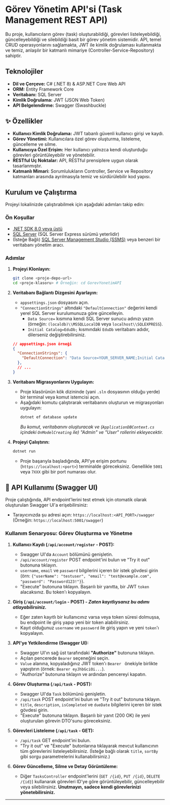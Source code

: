 # Görev Yönetim API'si (Task Management REST API)

Bu proje, kullanıcıların görev (task) oluşturabildiği, görevleri listeleyebildiği, güncelleyebildiği ve silebildiği basit bir görev yönetim sistemidir. API, temel CRUD operasyonlarını sağlamakta, JWT ile kimlik doğrulaması kullanmakta ve temiz, anlaşılır bir katmanlı mimariye (Controller-Service-Repository) sahiptir.

##  Teknolojiler

* **Dil ve Çerçeve:** C# (.NET 8) & ASP.NET Core Web API
* **ORM:** Entity Framework Core
* **Veritabanı:** SQL Server
* **Kimlik Doğrulama:** JWT (JSON Web Token)
* **API Belgelendirme:** Swagger (Swashbuckle)

## ✨ Özellikler

* **Kullanıcı Kimlik Doğrulama:** JWT tabanlı güvenli kullanıcı girişi ve kaydı.
* **Görev Yönetimi:** Kullanıcılara özel görev oluşturma, listeleme, güncelleme ve silme.
* **Kullanıcıya Özel Erişim:** Her kullanıcı yalnızca kendi oluşturduğu görevleri görüntüleyebilir ve yönetebilir.
* **RESTful Uç Noktalar:** API, RESTful prensiplere uygun olarak tasarlanmıştır.
* **Katmanlı Mimari:** Sorumlulukların Controller, Service ve Repository katmanları arasında ayrılmasıyla temiz ve sürdürülebilir kod yapısı.


## Kurulum ve Çalıştırma

Projeyi lokalinizde çalıştırabilmek için aşağıdaki adımları takip edin:

### Ön Koşullar

* [.NET SDK 8.0 veya üstü](https://dotnet.microsoft.com/download/dotnet/8.0)
* [SQL Server](https://www.microsoft.com/en-us/sql-server/sql-server-downloads) (SQL Server Express sürümü yeterlidir)
* (İsteğe Bağlı) [SQL Server Management Studio (SSMS)](https://docs.microsoft.com/en-us/sql/ssms/download-sql-server-management-studio-ssms) veya benzeri bir veritabanı yönetim aracı.

### Adımlar

1.  **Projeyi Klonlayın:**
    ```bash
    git clone <proje-depo-url>
    cd <proje-klasoru> # Örneğin: cd GorevYonetimAPI
    ```

2.  **Veritabanı Bağlantı Dizgesini Ayarlayın:**
    * `appsettings.json` dosyasını açın.
    * `"ConnectionStrings"` altındaki `"DefaultConnection"` değerini kendi yerel SQL Server kurulumunuza göre güncelleyin.
        * `Data Source=` kısmına kendi SQL Server sunucu adınızı yazın (örneğin: `(localdb)\\MSSQLLocalDB` veya `localhost\\SQLEXPRESS`).
        * `Initial Catalog=EduDb;` kısmındaki `EduDb` veritabanı adıdır, dilerseniz değiştirebilirsiniz.

    ```json
    // appsettings.json örneği
    {
      "ConnectionStrings": {
        "DefaultConnection": "Data Source=YOUR_SERVER_NAME;Initial Catalog=EduDb;Integrated Security=True;Connect Timeout=30;Encrypt=False;TrustServerCertificate=False;ApplicationIntent=ReadWrite;MultiSubnetFailover=False"
      },
      // ...
    }
    ```

3.  **Veritabanı Migrasyonlarını Uygulayın:**
    * Proje klasörünün kök dizininde (yani `.sln` dosyasının olduğu yerde) bir terminal veya komut istemcisi açın.
    * Aşağıdaki komutu çalıştırarak veritabanını oluşturun ve migrasyonları uygulayın:
        ```bash
        dotnet ef database update
        ```
        *Bu komut, veritabanını oluşturacak ve (`ApplicationDBContext.cs` içindeki `OnModelCreating` ile) "Admin" ve "User" rollerini ekleyecektir.*

4.  **Projeyi Çalıştırın:**
    ```bash
    dotnet run
    ```
    * Proje başarıyla başladığında, API'ye erişim portunu (`https://localhost:<port>`) terminalde göreceksiniz. Genellikle `5001` veya `7XXX` gibi bir port numarası olur.

## 🧪 API Kullanımı (Swagger UI)

Proje çalıştığında, API endpoint'lerini test etmek için otomatik olarak oluşturulan Swagger UI'a erişebilirsiniz:

* Tarayıcınızda şu adresi açın: `https://localhost:<API_PORT>/swagger` (Örneğin: `https://localhost:5001/swagger`)

### Kullanım Senaryosu: Görev Oluşturma ve Yönetme

1.  **Kullanıcı Kaydı (`/api/account/register` - POST):**
    * Swagger UI'da `Account` bölümünü genişletin.
    * `/api/account/register` POST endpoint'ini bulun ve "Try it out" butonuna tıklayın.
    * `username`, `email` ve `password` bilgilerini içeren bir istek gövdesi girin (örn: `{"userName": "testuser", "email": "test@example.com", "password": "Password123!"}`).
    * "Execute" butonuna tıklayın. Başarılı bir yanıtta, bir JWT `token` alacaksınız. Bu token'ı kopyalayın.

2.  **Giriş (`/api/account/login` - POST) - *Zaten kayıtlıysanız bu adımı atlayabilirsiniz.***
    * Eğer zaten kayıtlı bir kullanıcınız varsa veya token süresi dolmuşsa, bu endpoint ile giriş yapıp yeni bir token alabilirsiniz.
    * Kayıt olduğunuz `username` ve `password` ile giriş yapın ve yeni `token`'ı kopyalayın.

3.  **API'ye Yetkilendirme (Swagger UI):**
    * Swagger UI'ın sağ üst tarafındaki **"Authorize"** butonuna tıklayın.
    * Açılan pencerede `Bearer` seçeneğini seçin.
    * `Value` alanına, kopyaladığınız JWT token'ı `Bearer ` önekiyle birlikte yapıştırın (örnek: `Bearer eyJhbGciOi...`).
    * "Authorize" butonuna tıklayın ve ardından pencereyi kapatın.

4.  **Görev Oluşturma (`/api/task` - POST):**
    * Swagger UI'da `Task` bölümünü genişletin.
    * `/api/task` POST endpoint'ini bulun ve "Try it out" butonuna tıklayın.
    * `title`, `description`, `isCompleted` ve `dueDate` bilgilerini içeren bir istek gövdesi girin.
    * "Execute" butonuna tıklayın. Başarılı bir yanıt (200 OK) ile yeni oluşturulan görevin DTO'sunu göreceksiniz.

5.  **Görevleri Listeleme (`/api/task` - GET):**
    * `/api/task` GET endpoint'ini bulun.
    * "Try it out" ve "Execute" butonlarına tıklayarak mevcut kullanıcının tüm görevlerini listeleyebilirsiniz. (İsteğe bağlı olarak `title`, `sortBy` gibi sorgu parametrelerini kullanabilirsiniz.)

6.  **Görev Güncelleme, Silme ve Detay Görüntüleme:**
    * Diğer `TasksController` endpoint'lerini (`GET /{id}`, `PUT /{id}`, `DELETE /{id}`) kullanarak görevleri ID'ye göre görüntüleyebilir, güncelleyebilir veya silebilirsiniz. **Unutmayın, sadece kendi görevlerinizi yönetebilirsiniz.**

---